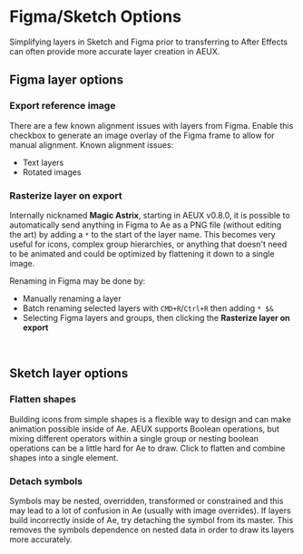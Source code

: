 # Figma/Sketch Options

Simplifying layers in Sketch and Figma prior to transferring to After Effects can often provide more accurate layer creation in AEUX. 

## Figma layer options

<Screenshot 
    url="/Figma_0.8.0.png" 
    alt="Figma options" 
    width="150px"
    left />

### Export reference image

There are a few known alignment issues with layers from Figma. Enable this checkbox to generate an image overlay of the Figma frame to allow for manual alignment. Known alignment issues:
- Text layers
- Rotated images


### Rasterize layer on export
<!-- <img :src="'/action_detach.png'" alt="Detach symbols" class="action-img"> -->

Internally nicknamed **Magic Astrix**, starting in AEUX v0.8.0, it is possible to automatically send anything in Figma to Ae as a PNG file (without editing the art) by adding a `*` to the start of the layer name. This becomes very useful for icons, complex group hierarchies, or anything that doesn't need to be animated and could be optimized by flattening it down to a single image.

Renaming in Figma may be done by:
- Manually renaming a layer
- Batch renaming selected layers with `CMD+R`/`Ctrl+R` then adding `* $&`
- Selecting Figma layers and groups, then clicking the **Rasterize layer on export**
<br />

## Sketch  layer options

<Screenshot 
    url="/Sketch_0.8.0.png" 
    alt="Sketch options" 
    width="180px"
    left />

### Flatten shapes
<!-- <img :src="'/action_flatten.png'" alt="Flattens layers" class="action-img"> -->

Building icons from simple shapes is a flexible way to design and can make animation possible inside of Ae. AEUX supports Boolean operations, but mixing different operators within a single group or nesting boolean operations can be a little hard for Ae to draw. Click to flatten and combine shapes into a single element.

### Detach symbols

<!-- <img :src="'/action_detach.png'" alt="Detach symbols" class="action-img"> -->

Symbols may be nested, overridden, transformed or constrained and this may lead to a lot of confusion in Ae (usually with image overrides). If layers build incorrectly inside of Ae, try detaching the symbol from its master. This removes the symbols dependence on nested data in order to draw its layers more accurately.
